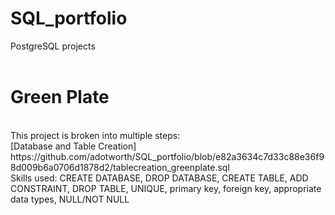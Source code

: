 # SQL_portfolio
PostgreSQL projects
<br>
<br>
# Green Plate
<br>
This project is broken into multiple steps:
<br>
[Database and Table Creation]
https://github.com/adotworth/SQL_portfolio/blob/e82a3634c7d33c88e36f98d009b6a0706d1878d2/tablecreation_greenplate.sql
<br>
Skills used: CREATE DATABASE, DROP DATABASE, CREATE TABLE, ADD CONSTRAINT, DROP TABLE, UNIQUE, primary key, foreign key, appropriate data types, NULL/NOT NULL
<br>
<br>
<br>
